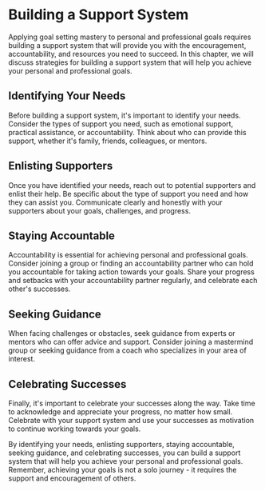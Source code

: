 Building a Support System
======================================================================================================

Applying goal setting mastery to personal and professional goals requires building a support system that will provide you with the encouragement, accountability, and resources you need to succeed. In this chapter, we will discuss strategies for building a support system that will help you achieve your personal and professional goals.

Identifying Your Needs
----------------------

Before building a support system, it's important to identify your needs. Consider the types of support you need, such as emotional support, practical assistance, or accountability. Think about who can provide this support, whether it's family, friends, colleagues, or mentors.

Enlisting Supporters
--------------------

Once you have identified your needs, reach out to potential supporters and enlist their help. Be specific about the type of support you need and how they can assist you. Communicate clearly and honestly with your supporters about your goals, challenges, and progress.

Staying Accountable
-------------------

Accountability is essential for achieving personal and professional goals. Consider joining a group or finding an accountability partner who can hold you accountable for taking action towards your goals. Share your progress and setbacks with your accountability partner regularly, and celebrate each other's successes.

Seeking Guidance
----------------

When facing challenges or obstacles, seek guidance from experts or mentors who can offer advice and support. Consider joining a mastermind group or seeking guidance from a coach who specializes in your area of interest.

Celebrating Successes
---------------------

Finally, it's important to celebrate your successes along the way. Take time to acknowledge and appreciate your progress, no matter how small. Celebrate with your support system and use your successes as motivation to continue working towards your goals.

By identifying your needs, enlisting supporters, staying accountable, seeking guidance, and celebrating successes, you can build a support system that will help you achieve your personal and professional goals. Remember, achieving your goals is not a solo journey - it requires the support and encouragement of others.
